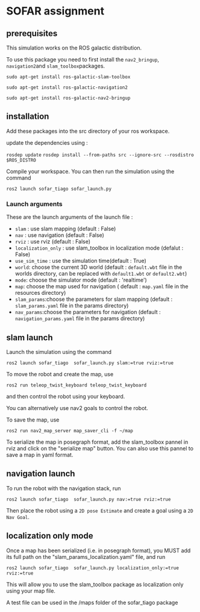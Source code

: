 # SOFAR assignment

## prerequisites 

This simulation works on the ROS galactic distribution.

To use this package you need to first install the `nav2_bringup`, `navigation2`and `slam_toolbox`packages.

`sudo apt-get install ros-galactic-slam-toolbox`

`sudo apt-get install ros-galactic-navigation2`

`sudo apt-get install ros-galactic-nav2-bringup`


## installation 

Add these packages into the src directory of your ros workspace.

update the dependencies using :

`rosdep update`
`rosdep install --from-paths src --ignore-src --rosdistro $ROS_DISTRO`

Compile your workspace.
You can then run the simulation using the command

`ros2 launch sofar_tiago sofar_launch.py`

### Launch arguments

These are the launch arguments of the launch file : 
- `slam` : use slam mapping  (default : False)
- `nav` : use navigation (default : False)
- `rviz` : use rviz (default : False)
- `localization_only` : use slam_toolbox in localization mode (defalut : False)
- `use_sim_time` : use the simulation time(default : True)
- `world`: choose the current 3D world (default : `default.wbt` file in the worlds directory, can be replaced with `default1.wbt` or `default2.wbt`)
- `mode`: choose the simulator mode (default : 'realtime')
- `map`: choose the map used for navigation ( default : `map.yaml` file in the resources directory)
- `slam_params`:choose the parameters for slam mapping (default : `slam_params.yaml` file in the params directory)
- `nav_params`:choose the parameters for navigation (default : `navigation_params.yaml` file in the params directory)

## slam launch

Launch the simulation using the command 

`ros2 launch sofar_tiago  sofar_launch.py slam:=true rviz:=true`

To move the robot and create the map, use 

`ros2 run teleop_twist_keyboard teleop_twist_keyboard`

and then control the robot using your keyboard.

You can alternatively use nav2 goals to control the robot. 

To save the map, use

`ros2 run nav2_map_server map_saver_cli -f ~/map`

To serialize the map in posegraph format, add the slam_toolbox pannel in rviz and click on the "serialize map" button. You can also use this pannel to save a map in yaml format.

## navigation launch

To run the robot with the navigation stack, run 

`ros2 launch sofar_tiago  sofar_launch.py nav:=true rviz:=true`

Then place the robot using a `2D pose Estimate` and create a goal using a `2D Nav Goal`.

## localization only mode 

Once a map has been serialized (i.e. in posegraph format), you MUST add its full path on the "slam_params_localization.yaml" file, and run 

 `ros2 launch sofar_tiago  sofar_launch.py localization_only:=true rviz:=true`
 
 This will allow you to use the slam_toolbox package as localization only using your map file. 
 
 A test file can be used in the /maps folder of the sofar_tiago package


